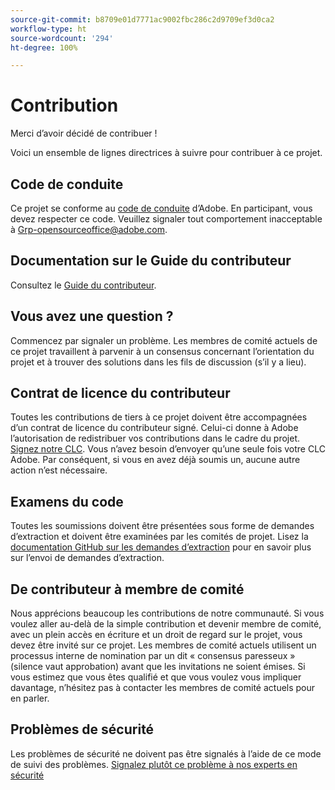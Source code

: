 ```yaml
---
source-git-commit: b8709e01d7771ac9002fbc286c2d9709ef3d0ca2
workflow-type: ht
source-wordcount: '294'
ht-degree: 100%

---
```

# Contribution

Merci d’avoir décidé de contribuer !

Voici un ensemble de lignes directrices à suivre pour contribuer à ce projet.

## Code de conduite

Ce projet se conforme au [code de conduite](code-of-conduct.md) d’Adobe. En participant,
vous devez respecter ce code. Veuillez signaler tout comportement inacceptable à
[Grp-opensourceoffice@adobe.com](mailto:Grp-opensourceoffice@adobe.com).

## Documentation sur le Guide du contributeur

Consultez le [Guide du contributeur](https://experienceleague.adobe.com/docs/contributor/contributor-guide/introduction.html?lang=fr).

## Vous avez une question ?

Commencez par signaler un problème. Les membres de comité actuels de ce projet travaillent à parvenir à un consensus
concernant l’orientation du projet et à trouver des solutions
dans les fils de discussion (s’il y a lieu).

## Contrat de licence du contributeur

Toutes les contributions de tiers à ce projet doivent être accompagnées d’un
contrat de licence du contributeur signé. Celui-ci donne à Adobe l’autorisation de redistribuer vos contributions
dans le cadre du projet. [Signez notre CLC](http://opensource.adobe.com/cla.html). Vous n’avez besoin d’envoyer qu’une seule fois votre CLC Adobe. Par conséquent, si vous en avez déjà soumis un,
aucune autre action n’est nécessaire.

## Examens du code

Toutes les soumissions doivent être présentées sous forme de demandes d’extraction et doivent être examinées par les comités de projet. Lisez la [documentation GitHub sur les demandes d’extraction](https://docs.github.com/fr/pull-requests/collaborating-with-pull-requests/proposing-changes-to-your-work-with-pull-requests/about-pull-requests)
pour en savoir plus sur l’envoi de demandes d’extraction.

<!--
Lastly, please follow the [pull request template](PULL_REQUEST_TEMPLATE.md) when
submitting a pull request!
-->

## De contributeur à membre de comité

Nous apprécions beaucoup les contributions de notre communauté. Si vous voulez aller au-delà de la simple contribution et devenir membre de comité, avec un plein accès en écriture et un droit de regard sur le projet, vous devez être invité sur ce projet. Les membres de comité actuels utilisent un processus interne de nomination
par un dit « consensus paresseux » (silence vaut approbation) avant que les invitations
ne soient émises. Si vous estimez que vous êtes qualifié et que vous voulez vous impliquer davantage,
n’hésitez pas à contacter les membres de comité actuels pour en parler.

## Problèmes de sécurité

Les problèmes de sécurité ne doivent pas être signalés à l’aide de ce mode de suivi des problèmes. [Signalez plutôt ce problème à nos experts en sécurité](https://helpx.adobe.com/fr/security/alertus.html)

